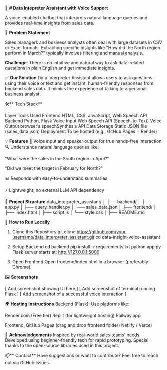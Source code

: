 🧠
**# Data Intepreter Assistant with Voice Support**

A voice-enabled chatbot that interprets natural language queries and provides real-time insights from sales data.

📌 **Problem Statement**

Sales managers and business analysts often deal with large datasets in CSV or Excel formats. Extracting specific insights like "How did the North region perform in March?" typically involves filtering and manual analysis.

**Challenge**:
There is no intuitive and natural way to ask data-related questions in plain English and get immediate insights.

✅ **Our Solution**
Data Interpreter Assistant allows users to ask questions using their voice or text and get instant, human-friendly responses from backend sales data. It mimics the experience of talking to a personal business analyst.

🛠️** Tech Stack**

Layer	Tools Used
Frontend	HTML, CSS, JavaScript, Web Speech API
Backend	Python, Flask
Voice Input	Web Speech API (Speech-to-Text)
Voice Output	browser’s speechSynthesis API
Data Storage	Static JSON file (sales_data.json)
Deployment	To be hosted (e.g., GitHub Pages + Render)

💡 **Features**
🎤 Voice input and speaker output for true hands-free interaction
🔍 Understands natural language queries like:

"What were the sales in the South region in April?"

"Did we meet the target in February for North?"

📊 Responds with easy-to-understand summaries

⚡ Lightweight, no external LLM API dependency

📁 **Project Structure**
data_interpreter_assistant/
│
├── backend/
│   ├── app.py
│   ├── query_handler.py
│   └── sales_data.json
│
├── frontend/
│   ├── index.html
│   ├── script.js
│   └── style.css
│
├── README.md

🚀 **How to Run Locally**
1. Clone this Repository
git clone https://github.com/your-username/data_interpreter_assistant.git
cd data-insight-voice-assistant

3. Setup Backend
cd backend
pip install -r requirements.txt
python app.py
Flask server starts at: http://127.0.0.1:5000

4. Open Frontend
Open frontend/index.html in a browser (preferably Chrome).

🖼️ **Screenshots**

[ Add screenshot showing UI here ]
[ Add screenshot of terminal running Flask ]
[ Add screenshot of a successful voice interaction ]

🌍 **Hosting Instructions**
Backend (Flask):
Use platforms like:

Render.com (Free tier)
Replit (for lightweight hosting)
Railway.app

Frontend:
GitHub Pages (drag and drop frontend folder)
Netlify / Vercel

🙌 **Acknowledgements**
Inspired by real-world sales teams' needs.
Developed using beginner-friendly tech for rapid prototyping.
Special thanks to the open-source libraries used in this project.

📫** Contact**
Have suggestions or want to contribute?
Feel free to reach out via GitHub Issues.


